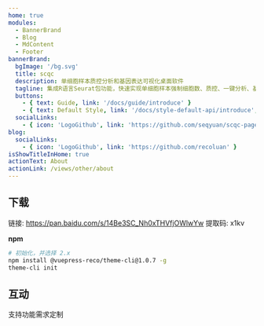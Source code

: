 ```yaml
---
home: true
modules:
  - BannerBrand
  - Blog
  - MdContent
  - Footer
bannerBrand:
  bgImage: '/bg.svg'
  title: scqc
  description: 单细胞样本质控分析和基因表达可视化桌面软件
  tagline: 集成R语言Seurat包功能，快速实现单细胞样本强制细胞数、质控、一键分析、基因表达可视化。支持读取10X、C4等平台的表达矩阵和h5。
  buttons:
    - { text: Guide, link: '/docs/guide/introduce' }
    - { text: Default Style, link: '/docs/style-default-api/introduce', type: 'plain' }
  socialLinks:
    - { icon: 'LogoGithub', link: 'https://github.com/seqyuan/scqc-page' }
blog:
  socialLinks:
    - { icon: 'LogoGithub', link: 'https://github.com/recoluan' }
isShowTitleInHome: true
actionText: About
actionLink: /views/other/about
---
```


## 下载
链接: https://pan.baidu.com/s/14Be3SC_Nh0xTHVfjOWlwYw 
提取码: x1kv 

**npm**

```bash
# 初始化，并选择 2.x
npm install @vuepress-reco/theme-cli@1.0.7 -g
theme-cli init
```

## 互动
支持功能需求定制


